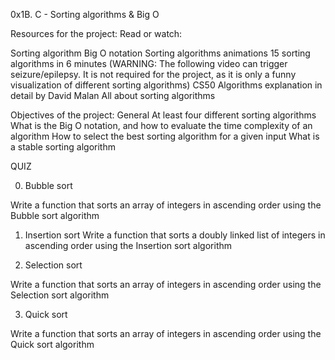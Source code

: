0x1B. C - Sorting algorithms & Big O

Resources for the project:
Read or watch:

Sorting algorithm
Big O notation
Sorting algorithms animations
15 sorting algorithms in 6 minutes (WARNING: The following video can trigger seizure/epilepsy. It is not required for the project, as it is only a funny visualization of different sorting algorithms)
CS50 Algorithms explanation in detail by David Malan
All about sorting algorithms

Objectives of the project:
General
At least four different sorting algorithms
What is the Big O notation, and how to evaluate the time complexity of an algorithm
How to select the best sorting algorithm for a given input
What is a stable sorting algorithm

QUIZ

0. Bubble sort

Write a function that sorts an array of integers in ascending order using the Bubble sort algorithm

1. Insertion sort
Write a function that sorts a doubly linked list of integers in ascending order using the Insertion sort algorithm

2. Selection sort

Write a function that sorts an array of integers in ascending order using the Selection sort algorithm

3. Quick sort

Write a function that sorts an array of integers in ascending order using the Quick sort algorithm



